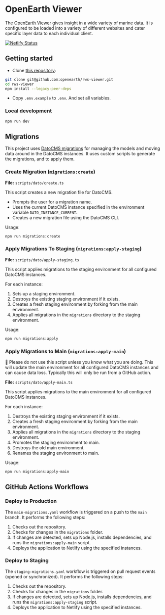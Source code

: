 # OpenEarth Viewer

The [OpenEarth Viewer](https://rws-viewer.netlify.app/) gives insight in a wide variety of marine data. It is configured to be loaded into a variety of different websites and cater specific layer data to each individual client.

[![Netlify Status](https://api.netlify.com/api/v1/badges/119b8ff3-5b22-4995-b43b-b31f21ba77c3/deploy-status)](https://app.netlify.com/sites/rws-viewer/deploys)

## Getting started

- Clone [this repository](https://github.com/openearth/rws-viewer):

```sh
git clone git@github.com:openearth/rws-viewer.git
cd rws-viewer
npm install --legacy-peer-deps
```

- Copy `.env.example` to `.env`. And set all variables.

### Local development

```sh
npm run dev
```

## Migrations

This project uses [DatoCMS migrations](https://www.datocms.com/docs/content-management-api/migrations) for managing the models and moving data around in the DatoCMS instances. It uses custom scripts to generate the migrations, and to apply them.

### Create Migration (`migrations:create`)

**File:** `scripts/dato/create.ts`

This script creates a new migration file for DatoCMS.

- Prompts the user for a migration name.
- Uses the current DatoCMS instance specified in the environment variable `DATO_INSTANCE_CURRENT`.
- Creates a new migration file using the DatoCMS CLI.

Usage:

```bash
npm run migrations:create
```

### Apply Migrations To Staging (`migrations:apply-staging`)

**File:** `scripts/dato/apply-staging.ts`

This script applies migrations to the staging environment for all configured DatoCMS instances.

For each instance:

1. Sets up a staging environment.
2. Destroys the existing staging environment if it exists.
3. Creates a fresh staging environment by forking from the main environment.
4. Applies all migrations in the `migrations` directory to the staging environment.

Usage:

```bash
npm run migrations:apply
```

### Apply Migrations to Main (`migrations:apply-main`)

🚧 Please do not use this script unless you know what you are doing. This will update the main environment for all configured DatoCMS instances and can cause data loss. Typically this will only be run from a GitHub action.

**File:** `scripts/dato/apply-main.ts`

This script applies migrations to the main environment for all configured DatoCMS instances.

For each instance:

1. Destroys the existing staging environment if it exists.
2. Creates a fresh staging environment by forking from the main environment.
3. Applies all migrations in the `migrations` directory to the staging environment.
4. Promotes the staging environment to main.
5. Destroys the old main environment.
6. Renames the staging environment to main.

Usage:

```bash
npm run migrations:apply-main
```

## GitHub Actions Workflows


### Deploy to Production

The `main-migrations.yaml` workflow is triggered on a push to the `main` branch. It performs the following steps:

1. Checks out the repository.
1. Checks for changes in the `migrations` folder.
1. If changes are detected, sets up Node.js, installs dependencies, and runs the `migrations:apply-main` script.
1. Deploys the application to Netlify using the specified instances.

### Deploy to Staging

The `staging-migrations.yaml` workflow is triggered on pull request events (opened or synchronized). It performs the following steps:

1. Checks out the repository.
1. Checks for changes in the `migrations` folder.
1. If changes are detected, sets up Node.js, installs dependencies, and runs the `migrations:apply-staging` script.
1. Deploys the application to Netlify using the specified instances.

